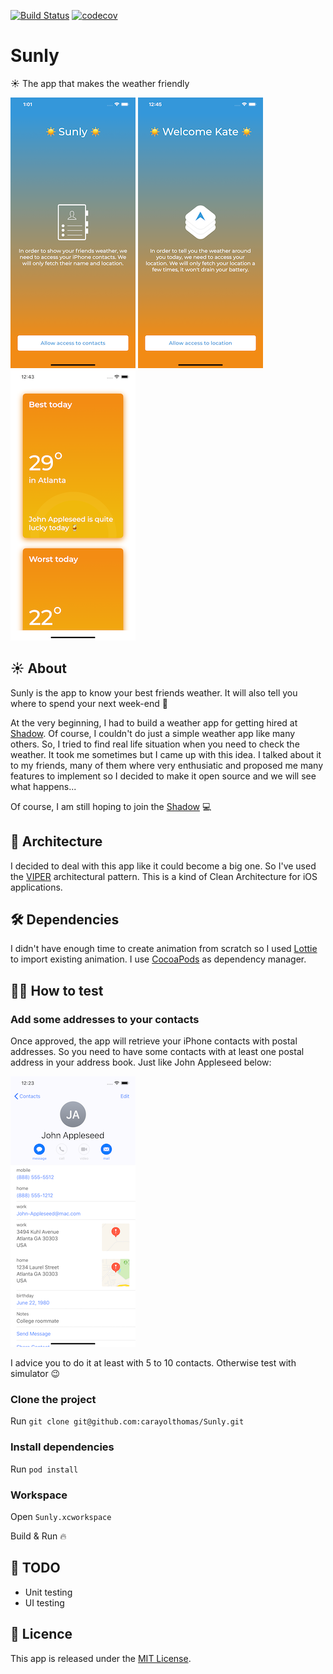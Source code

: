 [![Build Status](https://travis-ci.org/carayolthomas/Sunly.svg?branch=master)](https://travis-ci.org/carayolthomas/Sunly) [![codecov](https://codecov.io/gh/carayolthomas/Sunly/branch/master/graph/badge.svg)](https://codecov.io/gh/carayolthomas/Sunly)

# Sunly
☀️ The app that makes the weather friendly

![Oops 🧐](./screenshots/contacts.png) ![Oops 🧐](./screenshots/location.png) ![Oops 🧐](./screenshots/dashboard.png)

## ☀️ About
Sunly is the app to know your best friends weather. It will also tell you where to spend your next week-end 🌴

At the very beginning, I had to build a weather app for getting hired at [Shadow](https://shadow.tech). Of course, I couldn't do just a simple weather app like many others. So, I tried to find real life situation when you need to check the weather. It took me sometimes but I came up with this idea. I talked about it to my friends, many of them where very enthusiatic and proposed me many features to implement so I decided to make it open source and we will see what happens...

Of course, I am still hoping to join the [Shadow](https://shadow.tech) 💻

## 🐍 Architecture
I decided to deal with this app like it could become a big one. So I've used the [VIPER](https://medium.com/@smalam119/viper-design-pattern-for-ios-application-development-7a9703902af6) architectural pattern.
This is a kind of Clean Architecture for iOS applications.

## 🛠 Dependencies
I didn't have enough time to create animation from scratch so I used [Lottie](https://airbnb.design/lottie/) to import existing animation.
I use [CocoaPods](https://cocoapods.org) as dependency manager.

## 🕵️‍♂️ How to test 
### Add some addresses to your contacts
Once approved, the app will retrieve your iPhone contacts with postal addresses. So you need to have some contacts with at least one postal address in your address book. Just like John Appleseed below:

![Oops 🧐](./screenshots/postal_addresses.png)

I advice you to do it at least with 5 to 10 contacts. Otherwise test with simulator 😉

### Clone the project

Run `git clone git@github.com:carayolthomas/Sunly.git`

### Install dependencies

Run `pod install`

### Workspace

Open `Sunly.xcworkspace`

Build & Run 🔥

## 🦁 TODO
 - Unit testing
 - UI testing

## 🎁 Licence
This app is released under the [MIT License](https://github.com/carayolthomas/Sunly/blob/master/LICENSE).
